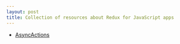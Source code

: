 ```yaml
---
layout: post
title: Collection of resources about Redux for JavaScript apps
---
```


- [AsyncActions](https://redux.js.org/advanced/async-actions)
